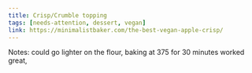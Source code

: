 ```yaml
---
title: Crisp/Crumble topping
tags: [needs-attention, dessert, vegan]
link: https://minimalistbaker.com/the-best-vegan-apple-crisp/
---
```

Notes: could go lighter on the flour, baking at 375 for 30 minutes worked great, 


